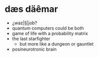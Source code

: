 # dæs däêmar
* ¿waz|§|job?
* quantum computers could be both
* game of life with a probability matrix
* the last starfighter
  * but more like a dungeon or gauntlet
* posineurotronic brain
